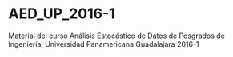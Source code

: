 # AED_UP_2016-1
Material del curso Análisis Estocástico de Datos de Posgrados de Ingeniería, Universidad Panamericana Guadalajara 2016-1
